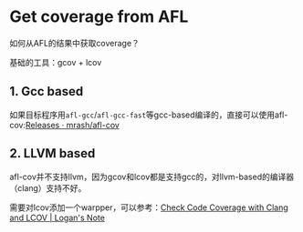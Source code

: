 # Get coverage from AFL

如何从AFL的结果中获取coverage？

基础的工具：gcov + lcov

## 1. Gcc based

如果目标程序用`afl-gcc`/`afl-gcc-fast`等gcc-based编译的，直接可以使用afl-cov:[Releases · mrash/afl-cov](https://github.com/mrash/afl-cov/releases)



## 2. LLVM based

afl-cov并不支持llvm，因为gcov和lcov都是支持gcc的，对llvm-based的编译器（clang）支持不好。

需要对lcov添加一个warpper，可以参考：[Check Code Coverage with Clang and LCOV | Logan's Note](https://logan.tw/posts/2015/04/28/check-code-coverage-with-clang-and-lcov/)

